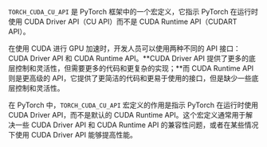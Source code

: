 
`TORCH_CUDA_CU_API` 是 PyTorch 框架中的一个宏定义，它指示 PyTorch 在运行时使用 CUDA Driver API（CU API）而不是 CUDA Runtime API（CUDART API）。

在使用 CUDA 进行 GPU 加速时，开发人员可以使用两种不同的 API 接口：CUDA Driver API 和 CUDA Runtime API。**CUDA Driver API 提供了更多的底层控制和灵活性，但需要更多的代码和更复杂的实现；**而 CUDA Runtime API 则是更高级的 API，它提供了更简洁的代码和更易于使用的接口，但是缺少一些底层控制和灵活性。

在 PyTorch 中，`TORCH_CUDA_CU_API` 宏定义的作用是指示 PyTorch 在运行时使用 CUDA Driver API，而不是默认的 CUDA Runtime API。这个宏定义通常用于解决一些 CUDA Driver API 和 CUDA Runtime API 的兼容性问题，或者在某些情况下使用 CUDA Driver API 能够提高性能。
